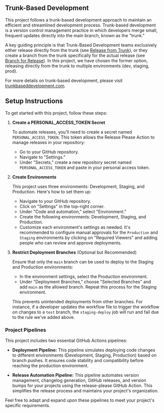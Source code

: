 ## Trunk-Based Development

This project follows a trunk-based development approach to maintain an efficient and streamlined development process. Trunk-based development is a version control management practice in which developers merge small, frequent updates directly into the main branch, known as the "trunk."

A key guiding principle is that Trunk-Based Development teams exclusively either release directly from the trunk (see [Release from Trunk](https://trunkbaseddevelopment.com/release-from-trunk/)), or they create a branch from the trunk specifically for the actual release (see [Branch for Release](https://trunkbaseddevelopment.com/branch-for-release/)). In this project, we have chosen the former option, releasing directly from the trunk to multiple environments (dev, staging, prod).

For more details on trunk-based development, please visit [trunkbaseddevelopment.com](https://trunkbaseddevelopment.com/).

## Setup Instructions

To get started with this project, follow these steps:

1. **Create a PERSONAL_ACCESS_TOKEN Secret**

   To automate releases, you'll need to create a secret named `PERSONAL_ACCESS_TOKEN`. This token allows the Release Please Action to manage releases in your repository:

   - Go to your GitHub repository.
   - Navigate to "Settings."
   - Under "Secrets," create a new repository secret named `PERSONAL_ACCESS_TOKEN` and paste in your personal access token.

2. **Create Environments**

   This project uses three environments: Development, Staging, and Production. Here's how to set them up:

   - Navigate to your GitHub repository.
   - Click on "Settings" in the top-right corner.
   - Under "Code and automation," select "Environment."
   - Create the following environments: Development, Staging, and Production.
   - Customize each environment's settings as needed. It's recommended to configure manual approvals for the `Production` and `Staging` environments by clicking on "Required Viewers" and adding people who can review and approve deployments.

3. **Restrict Deployment Branches** (Optional but Recommended)

   Ensure that only the `main` branch can be used to deploy to the Staging and Production environments:

   - In the environment settings, select the Production environment.
   - Under "Deployment Branches," choose "Selected Branches" and add `main` as the allowed branch. Repeat this process for the Staging environment.

   This prevents unintended deployments from other branches. For instance, if a developer updates the workflow file to trigger the workflow on changes to a `test` branch, the `staging-deploy` job will run and fail due to the rule we've added above.

### Project Pipelines

This project includes two essential GitHub Actions pipelines:

- **Deployment Pipeline:** This pipeline simulates deploying code changes to different environments (Development, Staging, Production) based on branch pushes. It ensures code stability and compatibility before reaching the production environment.

- **Release Automation Pipeline:** This pipeline automates version management, changelog generation, GitHub releases, and version bumps for your projects using the release-please GitHub Action. This simplifies the release process and maintains your project's organization.

Feel free to adapt and expand upon these pipelines to meet your project's specific requirements.

